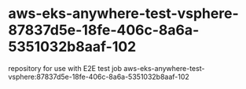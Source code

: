 # aws-eks-anywhere-test-vsphere-87837d5e-18fe-406c-8a6a-5351032b8aaf-102
repository for use with E2E test job aws-eks-anywhere-test-vsphere:87837d5e-18fe-406c-8a6a-5351032b8aaf-102

